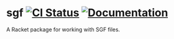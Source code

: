 # sgf [![CI Status][ci-status-badge]][ci-status] [![Documentation][docs-badge]][docs]

A Racket package for working with SGF files.

[ci-status]: https://github.com/jackfirth/sgf/actions
[ci-status-badge]: https://github.com/jackfirth/sgf/workflows/CI/badge.svg
[docs]: https://docs.racket-lang.org/sgf/index.html
[docs-badge]: https://img.shields.io/badge/docs-published-blue.svg
